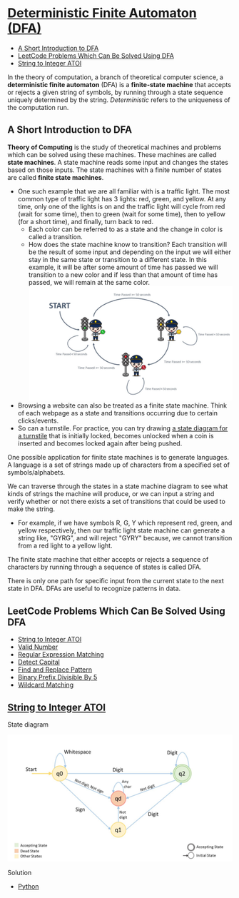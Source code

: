 # [Deterministic Finite Automaton (DFA)](https://en.wikipedia.org/wiki/Deterministic_finite_automaton) <!-- omit from toc -->

- [A Short Introduction to DFA](#a-short-introduction-to-dfa)
- [LeetCode Problems Which Can Be Solved Using DFA](#leetcode-problems-which-can-be-solved-using-dfa)
- [String to Integer ATOI](#string-to-integer-atoi)

In the theory of computation, a branch of theoretical computer science, a **deterministic finite automaton** (DFA) is a **finite-state machine** that accepts or rejects a given string of symbols, by running through a state sequence uniquely determined by the string. *Deterministic* refers to the uniqueness of the computation run.

## A Short Introduction to DFA

**Theory of Computing** is the study of theoretical machines and problems which can be solved using these machines. These machines are called **state machines**. A state machine reads some input and changes the states based on those inputs. The state machines with a finite number of states are called **finite state machines**.

- One such example that we are all familiar with is a traffic light. The most common type of traffic light has 3 lights: red, green, and yellow. At any time, only one of the lights is on and the traffic light will cycle from red (wait for some time), then to green (wait for some time), then to yellow (for a short time), and finally, turn back to red.
  - Each color can be referred to as a state and the change in color is called a transition.
  - How does the state machine know to transition? Each transition will be the result of some input and depending on the input we will either stay in the same state or transition to a different state. In this example, it will be after some amount of time has passed we will transition to a new color and if less than that amount of time has passed, we will remain at the same color.
  ![Traffic Lights](/assets/traffic_lights_dfa.jpeg)
- Browsing a website can also be treated as a finite state machine. Think of each webpage as a state and transitions occurring due to certain clicks/events.
- So can a turnstile. For practice, you can try drawing [a state diagram for a turnstile](https://en.wikipedia.org/wiki/Finite-state_machine) that is initially locked, becomes unlocked when a coin is inserted and becomes locked again after being pushed.

One possible application for finite state machines is to generate languages.
A language is a set of strings made up of characters from a specified set of symbols/alphabets.

We can traverse through the states in a state machine diagram to see what kinds of strings the machine will produce, or we can input a string and verify whether or not there exists a set of transitions that could be used to make the string.

- For example, if we have symbols R, G, Y which represent red, green, and yellow respectively, then our traffic light state machine can generate a string like, "GYRG", and will reject "GYRY" because, we cannot transition from a red light to a yellow light.

The finite state machine that either accepts or rejects a sequence of characters by running through a sequence of states is called DFA.

There is only one path for specific input from the current state to the next state in DFA. DFAs are useful to recognize patterns in data.

## LeetCode Problems Which Can Be Solved Using DFA

- [String to Integer ATOI](https://leetcode.com/problems/string-to-integer-atoi)
- [Valid Number](https://leetcode.com/problems/valid-number/)
- [Regular Expression Matching](https://leetcode.com/problems/regular-expression-matching/)
- [Detect Capital](https://leetcode.com/problems/detect-capital/)
- [Find and Replace Pattern](https://leetcode.com/problems/find-and-replace-pattern/)
- [Binary Prefix Divisible By 5](https://leetcode.com/problems/binary-prefix-divisible-by-5/)
- [Wildcard Matching](https://leetcode.com/problems/wildcard-matching/)

## [String to Integer ATOI](https://leetcode.com/problems/string-to-integer-atoi)

State diagram

![leetcode 8](../assets/lc8_dfa.jpeg)

Solution

- [Python](/algorithms/python/medium/8.StringToIntegerAtoi.py)
